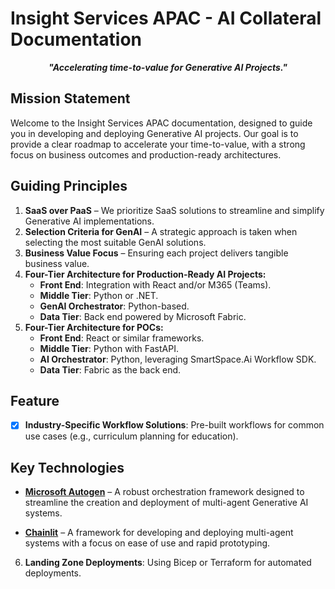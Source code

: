 # Insight Services APAC - AI Collateral Documentation

<p style="text-align: center;"><strong><em>"Accelerating time-to-value for Generative AI Projects."</em></strong></p>

## Mission Statement

Welcome to the Insight Services APAC documentation, 
designed to guide you in developing and deploying Generative AI projects. Our goal is to provide a clear roadmap to accelerate your time-to-value, with a strong focus on business outcomes and production-ready architectures.

## Guiding Principles

1. **SaaS over PaaS** – We prioritize SaaS solutions to streamline and simplify Generative AI implementations.
2. **Selection Criteria for GenAI** – A strategic approach is taken when selecting the most suitable GenAI solutions.
3. **Business Value Focus** – Ensuring each project delivers tangible business value.
4. **Four-Tier Architecture for Production-Ready AI Projects:**
   - **Front End**: Integration with React and/or M365 (Teams).
   - **Middle Tier**: Python or .NET.
   - **GenAI Orchestrator**: Python-based.
   - **Data Tier**: Back end powered by Microsoft Fabric.
5. **Four-Tier Architecture for POCs:**
   - **Front End**: React or similar frameworks.
   - **Middle Tier**: Python with FastAPI.
   - **AI Orchestrator**: Python, leveraging SmartSpace.Ai Workflow SDK.
   - **Data Tier**: Fabric as the back end.

## Feature

- [x] **Industry-Specific Workflow Solutions**: Pre-built workflows for common use cases (e.g., curriculum planning for education).

## Key Technologies

- **[Microsoft Autogen](https://microsoft.github.io/autogen/)** – A robust orchestration framework designed to streamline the creation and deployment of multi-agent Generative AI systems.

- **[Chainlit](https://docs.chainlit.io/get-started/overview)** – A framework for developing and deploying multi-agent systems with a focus on ease of use and rapid prototyping.

6. **Landing Zone Deployments**: Using Bicep or Terraform for automated deployments.

